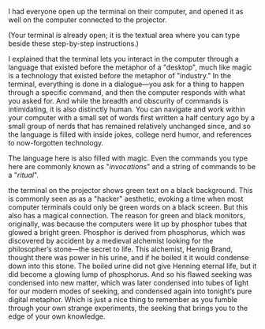 I had everyone open up the terminal on their computer, and opened it as well on the computer connected to the projector.

(Your terminal is already open; it is the textual area where you can type beside these step-by-step instructions.)

I explained that the terminal lets you interact in the computer through a language that existed before the metaphor of a "desktop", much like magic is a technology that existed before the metaphor of "industry." In the terminal, everything is done in a dialogue&mdash;you ask for a thing to happen through a specific command, and then the computer responds with what you asked for. And while the breadth and obscurity of commands is intimidating, it is also distinctly human. You can navigate and work within your computer with a small set of words first written a half century ago by a small group of nerds that has remained relatively unchanged since, and so the language is filled with inside jokes, college nerd humor, and references to now-forgotten technology.

The language here is also filled with magic. Even the commands you type here are commonly known as "*invocations*" and a string of commands to be a "*ritual*".

the terminal on the projector shows green text on a black background. This is commonly seen as as a "hacker" aesthetic, evoking a time when most computer terminals could only be green words on a black screen. But this also has a magical connection. The reason for green and black monitors, originally, was because the computers were lit up by phosphor tubes that glowed a bright green. Phosphor is derived from phosphorus, which was discovered by accident by a medieval alchemist looking for the philosopher&rsquo;s stone&mdash;the secret to life. This alchemist, Hennig Brand, thought there was power in his urine, and if he boiled it it would condense down into this stone. The boiled urine did not give Henning eternal life, but it did become a glowing lump of phosphorus. And so his flawed seeking was condensed into new matter, which was later condensed into tubes of light for our modern modes of seeking, and condensed again into tonight&rsquo;s pure digital metaphor. Which is just a nice thing to remember as you fumble through your own strange experiments, the seeking that brings you to the edge of your own knowledge. 
